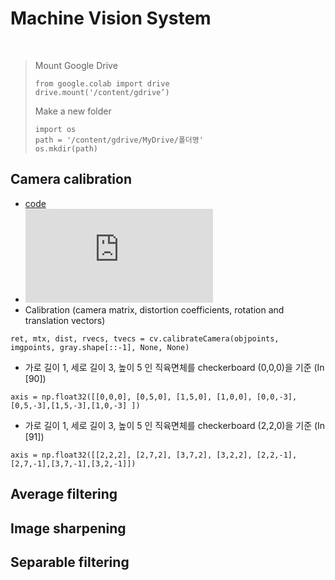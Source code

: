 # Machine Vision System
<br>

> Mount Google Drive
>```
>from google.colab import drive
>drive.mount('/content/gdrive’)
>```
>
> Make a new folder 
>```
>import os
>path = '/content/gdrive/MyDrive/폴더명'
>os.mkdir(path)
>```

## Camera calibration 
- [code](https://github.com/aaliyahee/MachineVision/blob/main/CameraCalibration.ipynb)<br>
- ![image](https://github.com/aaliyahee/MachineVision/files/7300393/pattern.pdf)
- Calibration (camera matrix, distortion coefficients, rotation and translation vectors)
```
ret, mtx, dist, rvecs, tvecs = cv.calibrateCamera(objpoints, imgpoints, gray.shape[::-1], None, None)
```
- 가로 길이 1, 세로 길이 3, 높이 5 인 직육면체를 checkerboard (0,0,0)을 기준 (In [90])
```
axis = np.float32([[0,0,0], [0,5,0], [1,5,0], [1,0,0], [0,0,-3],[0,5,-3],[1,5,-3],[1,0,-3] ])
```
- 가로 길이 1, 세로 길이 3, 높이 5 인 직육면체를 checkerboard (2,2,0)을 기준 (In [91])
```
axis = np.float32([[2,2,2], [2,7,2], [3,7,2], [3,2,2], [2,2,-1],[2,7,-1],[3,7,-1],[3,2,-1]])
```

## Average filtering
## Image sharpening
## Separable filtering
